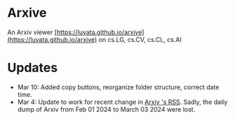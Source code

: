# Arxive

An Arxiv viewer [https://luvata.github.io/arxive](https://luvata.github.io/arxive) on cs.LG, cs.CV, cs.CL, cs.AI

# Updates
- Mar 10: Added copy buttons, reorganize folder structure, correct date time.
- Mar 4: Update to work for recent change in [Arxiv 's RSS](https://blog.arxiv.org/2024/01/31/attention-arxiv-users-re-implemented-rss/). Sadly, the daily dump of Arxiv from Feb 01 2024 to March 03 2024 were lost.
